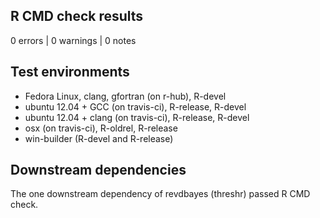 ## R CMD check results

0 errors | 0 warnings | 0 notes

## Test environments

- Fedora Linux, clang, gfortran (on r-hub), R-devel 
- ubuntu 12.04 + GCC (on travis-ci), R-release, R-devel
- ubuntu 12.04 + clang (on travis-ci), R-release, R-devel
- osx (on travis-ci), R-oldrel, R-release
- win-builder (R-devel and R-release)

## Downstream dependencies

The one downstream dependency of revdbayes (threshr) passed R CMD check.

